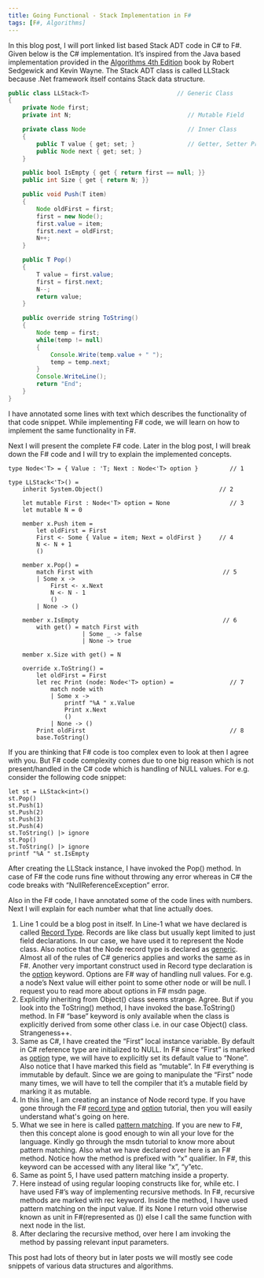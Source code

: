 ```yaml
---
title: Going Functional - Stack Implementation in F#
tags: [F#, Algorithms]
---
```

In this blog post, I will port linked list based Stack ADT code in C# to F#. Given below is the C# implementation. It’s inspired from the Java based implementation provided in the [Algorithms 4th Edition](http://algs4.cs.princeton.edu/home/) book by Robert Sedgewick and Kevin Wayne. The Stack ADT class is called LLStack because .Net framework itself contains Stack data structure.

```java
public class LLStack<T>                         // Generic Class
{
    private Node first;
    private int N;                                 // Mutable Field

    private class Node                             // Inner Class
    {
        public T value { get; set; }               // Getter, Setter Properties
        public Node next { get; set; }
    }

    public bool IsEmpty { get { return first == null; }} 
    public int Size { get { return N; }}

    public void Push(T item) 
    {
        Node oldFirst = first;
        first = new Node();        
        first.value = item;
        first.next = oldFirst;
        N++;
    }

    public T Pop()
    {
        T value = first.value;
        first = first.next;
        N--;
        return value;
    }

    public override string ToString()
    {
        Node temp = first;
        while(temp != null)
        {
            Console.Write(temp.value + " ");
            temp = temp.next;
        }
        Console.WriteLine();
        return "End";
    }
}
```

I have annotated some lines with text which describes the functionality of that code snippet. While implementing F# code, we will learn on how to implement the same functionality in F#.

Next I will present the complete F# code. Later in the blog post, I will break down the F# code and I will try to explain the implemented concepts.

```
type Node<'T> = { Value : 'T; Next : Node<'T> option }         // 1

type LLStack<'T>() =
    inherit System.Object()                                 // 2

    let mutable First : Node<'T> option = None                 // 3
    let mutable N = 0

    member x.Push item =
        let oldFirst = First
        First <- Some { Value = item; Next = oldFirst }     // 4
        N <- N + 1
        () 

    member x.Pop() =
        match First with                                     // 5
        | Some x -> 
            First <- x.Next
            N <- N - 1
            ()
        | None -> ()

    member x.IsEmpty                                         // 6
        with get() = match First with
                     | Some _ -> false
                     | None -> true

    member x.Size with get() = N

    override x.ToString() =
        let oldFirst = First
        let rec Print (node: Node<'T> option) =                // 7
            match node with
            | Some x -> 
                printf "%A " x.Value
                Print x.Next
                ()
            | None -> ()
        Print oldFirst                                         // 8
        base.ToString()
```

If you are thinking that F# code is too complex even to look at then I agree with you. But F# code complexity comes due to one big reason which is not present/handled in the C# code which is handling of NULL values. For e.g. consider the following code snippet:

```
let st = LLStack<int>()
st.Pop()
st.Push(1)
st.Push(2)
st.Push(3)
st.Push(4)
st.ToString() |> ignore
st.Pop()
st.ToString() |> ignore
printf "%A " st.IsEmpty
```

After creating the LLStack instance, I have invoked the Pop() method. In case of F# the code runs fine without throwing any error whereas in C# the code breaks with “NullReferenceException” error.

Also in the F# code, I have annotated some of the code lines with numbers. Next I will explain for each number what that line actually does.

1.  Line 1 could be a blog post in itself. In Line-1 what we have declared is called [Record Type](https://msdn.microsoft.com/en-us/library/dd233184.aspx?f=255&MSPPError=-2147217396). Records are like class but usually kept limited to just field declarations. In our case, we have used it to represent the Node class. Also notice that the Node record type is declared as [generic](https://msdn.microsoft.com/en-us/library/dd233215.aspx). Almost all of the rules of C# generics applies and works the same as in F#. Another very important construct used in Record type declaration is the [option](https://msdn.microsoft.com/en-us/library/dd233245.aspx) keyword. Options are F# way of handling null values. For e.g. a node’s Next value will either point to some other node or will be null. I request you to read more about options in F# msdn page.
2.  Explicitly inheriting from Object() class seems strange. Agree. But if you look into the ToString() method, I have invoked the base.ToString() method. In F# “base” keyword is only available when the class is explicitly derived from some other class i.e. in our case Object() class. Strangeness++.
3.  Same as C#, I have created the “First” local instance variable. By default in C# reference type are initialized to NULL. In F# since “First” is marked as [option](https://msdn.microsoft.com/en-us/library/dd233245.aspx) type, we will have to explicitly set its default value to “None”. Also notice that I have marked this field as “mutable”. In F# everything is immutable by default. Since we are going to manipulate the “First” node many times, we will have to tell the compiler that it’s a mutable field by marking it as mutable.
4.  In this line, I am creating an instance of Node record type. If you have gone through the F# [record type](https://msdn.microsoft.com/en-us/library/dd233184.aspx?f=255&MSPPError=-2147217396) and [option](https://msdn.microsoft.com/en-us/library/dd233245.aspx) tutorial, then you will easily understand what's going on here.
5.  What we see in here is called [pattern matching](https://msdn.microsoft.com/en-us/library/dd547125.aspx). If you are new to F#, then this concept alone is good enough to win all your love for the language. Kindly go through the msdn tutorial to know more about pattern matching. Also what we have declared over here is an F# method. Notice how the method is prefixed with “x” qualifier. In F#, this keyword can be accessed with any literal like “x”, “y”etc.
6.  Same as point 5, I have used pattern matching inside a property.
7.  Here instead of using regular looping constructs like for, while etc. I have used F#’s way of implementing recursive methods. In F#, recursive methods are marked with rec keyword. Inside the method, I have used pattern matching on the input value. If its None I return void otherwise known as unit in F#(represented as ()) else I call the same function with next node in the list.
8.  After declaring the recursive method, over here I am invoking the method by passing relevant input parameters.

This post had lots of theory but in later posts we will mostly see code snippets of various data structures and algorithms.
